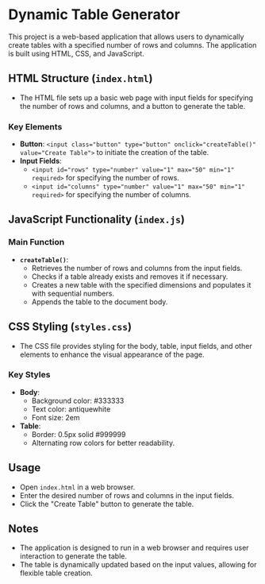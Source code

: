 # Dynamic Table Generator

This project is a web-based application that allows users to dynamically create tables with a specified number of rows and columns. The application is built using HTML, CSS, and JavaScript.

## HTML Structure (`index.html`)

- The HTML file sets up a basic web page with input fields for specifying the number of rows and columns, and a button to generate the table.

### Key Elements

- **Button**: `<input class="button" type="button" onclick="createTable()" value="Create Table">` to initiate the creation of the table.
- **Input Fields**: 
  - `<input id="rows" type="number" value="1" max="50" min="1" required>` for specifying the number of rows.
  - `<input id="columns" type="number" value="1" max="50" min="1" required>` for specifying the number of columns.

## JavaScript Functionality (`index.js`)

### Main Function

- **`createTable()`**: 
  - Retrieves the number of rows and columns from the input fields.
  - Checks if a table already exists and removes it if necessary.
  - Creates a new table with the specified dimensions and populates it with sequential numbers.
  - Appends the table to the document body.

## CSS Styling (`styles.css`)

- The CSS file provides styling for the body, table, input fields, and other elements to enhance the visual appearance of the page.

### Key Styles

- **Body**: 
  - Background color: #333333
  - Text color: antiquewhite
  - Font size: 2em
- **Table**: 
  - Border: 0.5px solid #999999
  - Alternating row colors for better readability.

## Usage

- Open `index.html` in a web browser.
- Enter the desired number of rows and columns in the input fields.
- Click the "Create Table" button to generate the table.

## Notes

- The application is designed to run in a web browser and requires user interaction to generate the table.
- The table is dynamically updated based on the input values, allowing for flexible table creation.
